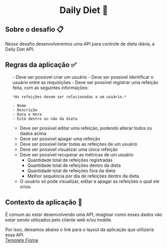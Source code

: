 <h1 align='center'>Daily Diet 🍎</h1>

<h2>Sobre o desafio 📋</h2>
<p>
Nesse desafio desenvolveremos uma API para controle de dieta diária, a Daily Diet API.
</p>

<h2>Regras da aplicação ✅</h2>
<p>
<ul>
- Deve ser possível criar um usuário
- Deve ser possível identificar o usuário entre as requisições
- Deve ser possível registrar uma refeição feita, com as seguintes informações:
    
    *As refeições devem ser relacionadas a um usuário.*
    
    - Nome
    - Descrição
    - Data e Hora
    - Está dentro ou não da dieta
- Deve ser possível editar uma refeição, podendo alterar todos os dados acima
- Deve ser possível apagar uma refeição
- Deve ser possível listar todas as refeições de um usuário
- Deve ser possível visualizar uma única refeição
- Deve ser possível recuperar as métricas de um usuário
    - Quantidade total de refeições registradas
    - Quantidade total de refeições dentro da dieta
    - Quantidade total de refeições fora da dieta
    - Melhor sequência por dia de refeições dentro da dieta
- O usuário só pode visualizar, editar e apagar as refeições o qual ele criou
</ul>
</p>

<h2>Contexto da aplicação 👀</h2>
<p>
É comum ao estar desenvolvendo uma API, imaginar como esses dados vão estar sendo utilizados pelo cliente web e/ou mobile.

Por isso, deixamos abaixo o link para o layout da aplicação que utilizaria essa API.<br>
<a href="https://www.figma.com/community/file/1218573349379609244">Template Figma</a>
</p>
